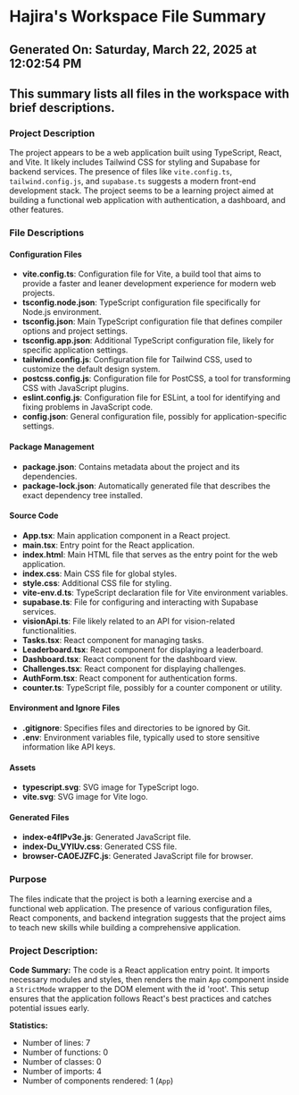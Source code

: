 # Hajira's Workspace File Summary
## Generated On: Saturday, March 22, 2025 at 12:02:54 PM
This summary lists all files in the workspace with brief descriptions.
---
### Project Description
The project appears to be a web application built using TypeScript, React, and Vite. It likely includes Tailwind CSS for styling and Supabase for backend services. The presence of files like `vite.config.ts`, `tailwind.config.js`, and `supabase.ts` suggests a modern front-end development stack. The project seems to be a learning project aimed at building a functional web application with authentication, a dashboard, and other features.

### File Descriptions

#### Configuration Files
- **vite.config.ts**: Configuration file for Vite, a build tool that aims to provide a faster and leaner development experience for modern web projects.
- **tsconfig.node.json**: TypeScript configuration file specifically for Node.js environment.
- **tsconfig.json**: Main TypeScript configuration file that defines compiler options and project settings.
- **tsconfig.app.json**: Additional TypeScript configuration file, likely for specific application settings.
- **tailwind.config.js**: Configuration file for Tailwind CSS, used to customize the default design system.
- **postcss.config.js**: Configuration file for PostCSS, a tool for transforming CSS with JavaScript plugins.
- **eslint.config.js**: Configuration file for ESLint, a tool for identifying and fixing problems in JavaScript code.
- **config.json**: General configuration file, possibly for application-specific settings.

#### Package Management
- **package.json**: Contains metadata about the project and its dependencies.
- **package-lock.json**: Automatically generated file that describes the exact dependency tree installed.

#### Source Code
- **App.tsx**: Main application component in a React project.
- **main.tsx**: Entry point for the React application.
- **index.html**: Main HTML file that serves as the entry point for the web application.
- **index.css**: Main CSS file for global styles.
- **style.css**: Additional CSS file for styling.
- **vite-env.d.ts**: TypeScript declaration file for Vite environment variables.
- **supabase.ts**: File for configuring and interacting with Supabase services.
- **visionApi.ts**: File likely related to an API for vision-related functionalities.
- **Tasks.tsx**: React component for managing tasks.
- **Leaderboard.tsx**: React component for displaying a leaderboard.
- **Dashboard.tsx**: React component for the dashboard view.
- **Challenges.tsx**: React component for displaying challenges.
- **AuthForm.tsx**: React component for authentication forms.
- **counter.ts**: TypeScript file, possibly for a counter component or utility.

#### Environment and Ignore Files
- **.gitignore**: Specifies files and directories to be ignored by Git.
- **.env**: Environment variables file, typically used to store sensitive information like API keys.

#### Assets
- **typescript.svg**: SVG image for TypeScript logo.
- **vite.svg**: SVG image for Vite logo.

#### Generated Files
- **index-e4fIPv3e.js**: Generated JavaScript file.
- **index-Du_VYlUv.css**: Generated CSS file.
- **browser-CAOEJZFC.js**: Generated JavaScript file for browser.

### Purpose
The files indicate that the project is both a learning exercise and a functional web application. The presence of various configuration files, React components, and backend integration suggests that the project aims to teach new skills while building a comprehensive application. 
### Project Description:
 **Code Summary:**
The code is a React application entry point. It imports necessary modules and styles, then renders the main `App` component inside a `StrictMode` wrapper to the DOM element with the id 'root'. This setup ensures that the application follows React's best practices and catches potential issues early.

**Statistics:**
- Number of lines: 7
- Number of functions: 0
- Number of classes: 0
- Number of imports: 4
- Number of components rendered: 1 (`App`)
